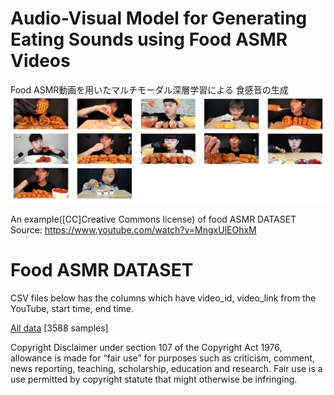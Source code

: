 # Audio-Visual Model for Generating Eating Sounds using Food ASMR Videos
Food ASMR動画を用いたマルチモーダル深層学習による 食感音の生成
[![](images/moreExamples.png)](https://www.youtube.com/watch?v=MngxUlEOhxM)

An example([CC]Creative Commons license) of food ASMR DATASET
Source: https://www.youtube.com/watch?v=MngxUlEOhxM

# Food ASMR DATASET
CSV files below has the columns which have video_id, video_link from the YouTube, start time, end time.

[All data](https://github.com/KodaiUchiyama/Food-ASMR-Dataset/blob/master/foodASMRDataset.csv) [3588 samples]

Copyright Disclaimer under section 107 of the Copyright Act 1976, allowance is made for “fair use” for purposes such as criticism, comment, news reporting, teaching, scholarship, education and research. 
Fair use is a use permitted by copyright statute that might otherwise be infringing.

